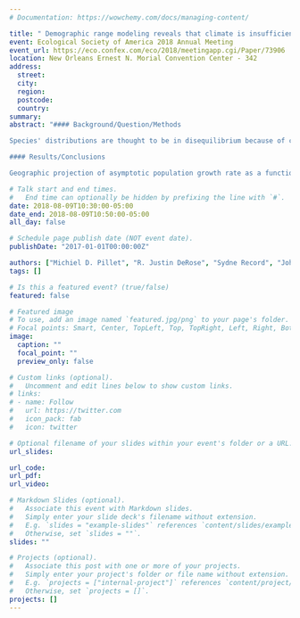```yaml
---
# Documentation: https://wowchemy.com/docs/managing-content/

title: " Demographic range modeling reveals that climate is insufficient to explain species distributions"
event: Ecological Society of America 2018 Annual Meeting
event_url: https://eco.confex.com/eco/2018/meetingapp.cgi/Paper/73906
location: New Orleans Ernest N. Morial Convention Center - 342
address:
  street:
  city:
  region:
  postcode:
  country:
summary:
abstract: "#### Background/Question/Methods

Species' distributions are thought to be in disequilibrium because of changing climate, and anticipating how they will respond has become a major objective of 21<sup>st</sup> century biodiversity science. However, species’ distributions are influenced by more than climate, including biotic interactions like competition, disturbance, as well as their biogeographic and evolutionary histories. Because of the many processes involved, their within- and cross-scale interactions, and possible feedbacks, our understanding of what factors primarily control species’ ranges remains limited. We took a demography-driven approach to better understand the factors shaping a species’ distribution: we modeled underlying vital rates (birth, growth, and death) explicitly as a function of climate and competition to evaluate them as direct causes of that species’ geographic distribution. Demographic data were used for 15,950 trees occurring in 1,941 forest inventory plots systematically sampled across the distribution of _Pinus edulis_ (common pinon) in the southwestern United States. Vital rate models were combined to form competing integral projection models (IPMs) – reflecting climate, competition, and their combination as alternative explanations for the distribution of common pinon.

#### Results/Conclusions

Geographic projection of asymptotic population growth rate as a function of landscape variation in climatic and competitive conditions, compared against occurrence data, showed that climate effects provide a very good fit to the lower-elevation limit of the distribution of common pinon, but they failed to explain its upper-elevation range limit. Positive effects of precipitation and negative effects of temperature lead to high projected population growth rates at high-elevation locations where pinon is absent. An alternative IPM that predicted vital rates as a function of competitive conditions marginally outperformed the climate-only model, because of its ability to better predict common pinon occurrence at higher elevations. Disturbance (i.e., fire) or heightened sensitivity of early life stages to competition may best explain pinon’s high-elevation range limit. Correlative species distribution models, based only on climate, risk representing range dynamics poorly, particularly in cases where climate is an indirect control on other processes that more directly determine a species’ distribution, and those processes include feedbacks and thus complex, nonlinear (threshold) behavior. Disturbance processes and biotic interactions (as mediated by disturbance) are direct drivers at a local scale, and are necessary for predicting common pinon’s distribution."

# Talk start and end times.
#   End time can optionally be hidden by prefixing the line with `#`.
date: 2018-08-09T10:30:00-05:00
date_end: 2018-08-09T10:50:00-05:00
all_day: false

# Schedule page publish date (NOT event date).
publishDate: "2017-01-01T00:00:00Z"

authors: ["Michiel D. Pillet", "R. Justin DeRose", "Sydne Record", "John D. Shaw", "Margaret E. K. Evans"]
tags: []

# Is this a featured event? (true/false)
featured: false

# Featured image
# To use, add an image named `featured.jpg/png` to your page's folder. 
# Focal points: Smart, Center, TopLeft, Top, TopRight, Left, Right, BottomLeft, Bottom, BottomRight.
image:
  caption: ""
  focal_point: ""
  preview_only: false

# Custom links (optional).
#   Uncomment and edit lines below to show custom links.
# links:
# - name: Follow
#   url: https://twitter.com
#   icon_pack: fab
#   icon: twitter

# Optional filename of your slides within your event's folder or a URL.
url_slides:

url_code:
url_pdf:
url_video:

# Markdown Slides (optional).
#   Associate this event with Markdown slides.
#   Simply enter your slide deck's filename without extension.
#   E.g. `slides = "example-slides"` references `content/slides/example-slides.md`.
#   Otherwise, set `slides = ""`.
slides: ""

# Projects (optional).
#   Associate this post with one or more of your projects.
#   Simply enter your project's folder or file name without extension.
#   E.g. `projects = ["internal-project"]` references `content/project/deep-learning/index.md`.
#   Otherwise, set `projects = []`.
projects: []
---
```


